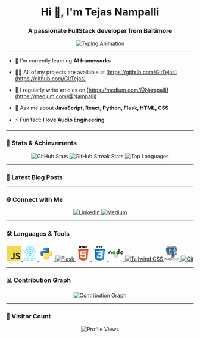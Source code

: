 <h1 align="center">Hi 👋, I'm Tejas Nampalli</h1>
<h3 align="center">A passionate FullStack developer from Baltimore</h3>

<p align="center">
  <img src="https://readme-typing-svg.demolab.com?font=Fira+Code&weight=500&size=25&pause=1000&color=00FF00&center=true&vCenter=true&width=435&lines=Welcome+to+my+GitHub!;I+build+cool+stuff+with+code.;Always+learning+%F0%9F%93%9A;Let%27s+collaborate+%F0%9F%91%8D" alt="Typing Animation" />
</p>

---

- 🌱 I’m currently learning **AI frameworks**

- 👨‍💻 All of my projects are available at [https://github.com/GitTejas](https://github.com/GitTejas)

- 📝 I regularly write articles on [https://medium.com/@Nampalli](https://medium.com/@Nampalli)

- 💬 Ask me about **JavaScript, React, Python, Flask, HTML, CSS**

- ⚡ Fun fact: **I love Audio Engineering**

---

### 🌟 **Stats & Achievements**
<p align="center">
  <img src="https://github-readme-stats.vercel.app/api?username=GitTejas&show_icons=true&theme=radical" alt="GitHub Stats" />
  <img src="https://github-readme-streak-stats.herokuapp.com/?user=GitTejas&theme=radical" alt="GitHub Streak Stats" />
  <img src="https://github-readme-stats.vercel.app/api/top-langs?username=GitTejas&show_icons=true&locale=en&layout=compact&theme=radical" alt="Top Languages" />
</p>

---

### 📝 Latest Blog Posts
<!-- BLOG-POST-LIST:START -->
<!-- BLOG-POST-LIST:END -->

---

### 🌐 **Connect with Me**
<p align="center">
  <a href="https://linkedin.com/in/tejasnampalli" target="_blank">
    <img src="https://raw.githubusercontent.com/rahuldkjain/github-profile-readme-generator/master/src/images/icons/Social/linked-in-alt.svg" alt="LinkedIn" height="40" width="40" />
  </a>
  <a href="https://medium.com/@nampalli" target="_blank">
    <img src="https://raw.githubusercontent.com/rahuldkjain/github-profile-readme-generator/master/src/images/icons/Social/medium.svg" alt="Medium" height="40" width="40" />
  </a>
</p>

---

### 🛠️ **Languages & Tools**
<p align="center">
  <a href="https://developer.mozilla.org/en-US/docs/Web/JavaScript" target="_blank">
    <img src="https://raw.githubusercontent.com/devicons/devicon/master/icons/javascript/javascript-original.svg" alt="JavaScript" width="40" height="40" />
  </a>
  <a href="https://reactjs.org/" target="_blank">
    <img src="https://raw.githubusercontent.com/devicons/devicon/master/icons/react/react-original-wordmark.svg" alt="React" width="40" height="40" />
  </a>
  <a href="https://www.python.org" target="_blank">
    <img src="https://raw.githubusercontent.com/devicons/devicon/master/icons/python/python-original.svg" alt="Python" width="40" height="40" />
  </a>
  <a href="https://flask.palletsprojects.com/" target="_blank">
    <img src="https://www.vectorlogo.zone/logos/pocoo_flask/pocoo_flask-icon.svg" alt="Flask" width="40" height="40" />
  </a>
  <a href="https://www.w3.org/html/" target="_blank">
    <img src="https://raw.githubusercontent.com/devicons/devicon/master/icons/html5/html5-original-wordmark.svg" alt="HTML" width="40" height="40" />
  </a>
  <a href="https://www.w3schools.com/css/" target="_blank">
    <img src="https://raw.githubusercontent.com/devicons/devicon/master/icons/css3/css3-original-wordmark.svg" alt="CSS" width="40" height="40" />
  </a>
  <a href="https://nodejs.org" target="_blank">
    <img src="https://raw.githubusercontent.com/devicons/devicon/master/icons/nodejs/nodejs-original-wordmark.svg" alt="Node.js" width="40" height="40" />
  </a>
  <a href="https://tailwindcss.com/" target="_blank">
    <img src="https://www.vectorlogo.zone/logos/tailwindcss/tailwindcss-icon.svg" alt="Tailwind CSS" width="40" height="40" />
  </a>
  <a href="https://www.postgresql.org" target="_blank">
    <img src="https://raw.githubusercontent.com/devicons/devicon/master/icons/postgresql/postgresql-original-wordmark.svg" alt="PostgreSQL" width="40" height="40" />
  </a>
  <a href="https://git-scm.com/" target="_blank">
    <img src="https://www.vectorlogo.zone/logos/git-scm/git-scm-icon.svg" alt="Git" width="40" height="40" />
  </a>
</p>

---

### 📊 Contribution Graph
<p align="center">
  <img src="https://activity-graph.herokuapp.com/graph?username=GitTejas&bg_color=1a1b27&color=00ff00&line=00ff00&point=ffffff&hide_border=true" alt="Contribution Graph" />
</p>

---

### 🔢 Visitor Count
<p align="center">
  <img src="https://komarev.com/ghpvc/?username=GitTejas&label=Profile%20Views&color=00ff00&style=flat" alt="Profile Views" />
</p>
